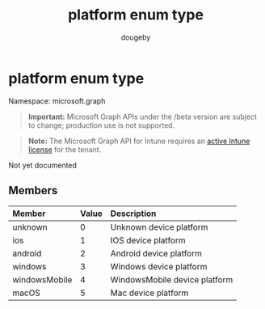 ﻿---
title: "platform enum type"
description: "Not yet documented"
author: "dougeby"
localization_priority: Normal
ms.prod: "intune"
doc_type: enumPageType
---

# platform enum type

Namespace: microsoft.graph

> **Important:** Microsoft Graph APIs under the /beta version are subject to change; production use is not supported.

> **Note:** The Microsoft Graph API for Intune requires an [active Intune license](https://go.microsoft.com/fwlink/?linkid=839381) for the tenant.

Not yet documented

## Members

| Member        | Value | Description                   |
| :------------ | :---- | :---------------------------- |
| unknown       | 0     | Unknown device platform       |
| ios           | 1     | IOS device platform           |
| android       | 2     | Android device platform       |
| windows       | 3     | Windows device platform       |
| windowsMobile | 4     | WindowsMobile device platform |
| macOS         | 5     | Mac device platform           |
